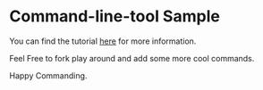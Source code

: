 Command-line-tool Sample
========================

You can find the tutorial [here](http://khaledgarbaya.net/create-a-cross-platform-command-line-tool-in-haxe)
for more information.

Feel Free to fork play around and add some more cool commands.

Happy Commanding.
